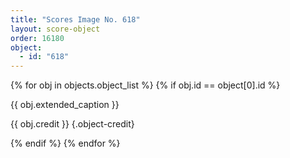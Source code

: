 ```yaml
---
title: "Scores Image No. 618"
layout: score-object
order: 16180
object:
  - id: "618"
---
```


{% for obj in objects.object_list %}
{% if obj.id == object[0].id %}

{{ obj.extended_caption }}

{{ obj.credit }} {.object-credit}

{% endif %}
{% endfor %}
